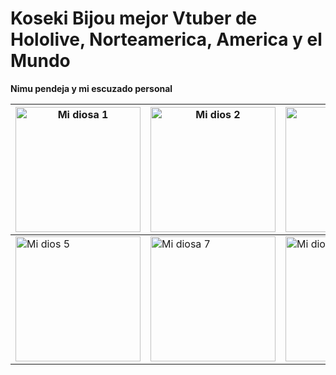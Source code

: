 # Koseki Bijou mejor Vtuber de Hololive, Norteamerica, America y el Mundo

**Nimu pendeja y mi escuzado personal**

| <img src="https://pbs.twimg.com/media/GkEhcEcaAAIw0aR?format=jpg&name=small" alt="Mi diosa 1" width="200" height="200"> | <img src="https://pbs.twimg.com/media/Gj49EHFXQAA2jGo?format=jpg&name=small" alt="Mi dios 2" width="200" height="200"> | <img src="https://pbs.twimg.com/media/GjzfZIfacAE3VDM?format=jpg&name=small" alt="Mi diosa 4" width="200" height="200"> |
|-----------------|-----------------|-----------------|
| <img src="https://pbs.twimg.com/media/Gjupi0faMAAbKi7?format=jpg&name=small" alt="Mi dios 5" width="200" height="200"> | <img src="https://pbs.twimg.com/media/GjD_kndW4AAp2nU?format=jpg&name=small" alt="Mi diosa 7" width="200" height="200"> | <img src="https://pbs.twimg.com/media/Gie3qIHXIAAhxEj?format=jpg&name=small" alt="Mi dios 8" width="200" height="200"> |

